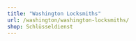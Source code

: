 ```yaml
---
title: "Washington Locksmiths"
url: /washington/washington-locksmiths/
shop: Schlüsseldienst
---
```

